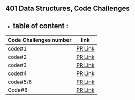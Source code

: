
## 401 Data Structures, Code Challenges

 * ## table of content :


| Code Challenges number |  link |
------------------|-----------------|
code#1  | [PR Link](https://github.com/Suzan-Hiary/data-structures-and-algorithms/pull/19)
code#2 |[PR Link](https://github.com/Suzan-Hiary/data-structures-and-algorithms/pull/21)
code#3| [PR Link](https://github.com/Suzan-Hiary/data-structures-and-algorithms/pull/20)|
code#4 | [PR Link](https://github.com/Suzan-Hiary/data-structures-and-algorithms/pull/22)|
code#5/6 | [PR Link](https://github.com/Suzan-Hiary/data-structures-and-algorithms/pull/23)|
Code#8 | [PR Link](https://github.com/Suzan-Hiary/data-structures-and-algorithms/pull/24)
